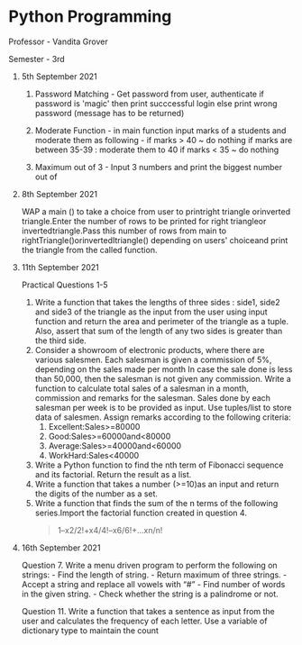 # Python Programming
Professor - Vandita Grover

Semester - 3rd

1. 5th September 2021
    1. Password Matching - Get password from user, authenticate if password is 'magic' then print succcessful login else print wrong password (message has to be returned)
    
    2. Moderate Function - in main function input marks of a students and moderate them as following - 
    if marks > 40 ~ do nothing
    if marks are between 35-39 : moderate them to 40
    if marks < 35 ~ do nothing

    3. Maximum out of 3 - Input 3 numbers and print the biggest number out of 
2. 8th  September 2021

    WAP a main () to take a choice from user to printright triangle orinverted triangle.Enter the number of rows to be printed for right triangleor invertedtriangle.Pass this number of rows from main to rightTriangle()orinvertedItriangle() depending on users' choiceand print the triangle from the called function.

3. 11th September 2021
    
    Practical Questions 1-5
    1. Write a function that takes the lengths of three sides : side1, side2 and side3 of the triangle as the input from the user using input function and  return the area and perimeter of the triangle as a tuple. Also, assert that sum of the length of any two sides is greater than the third side.
    2. Consider a showroom of electronic products, where there are various salesmen. Each salesman is given a commission of 5%, depending on the sales made per month In case the sale done is less than 50,000, then the salesman is not given any commission. Write a function to calculate total sales of a salesman in a month, commission and remarks for the salesman. Sales done by each salesman per week is to be provided as input. Use tuples/list to store data of salesmen. Assign remarks according to the following criteria:
        1. Excellent:Sales>=80000
        2. Good:Sales>=60000and<80000
        3. Average:Sales>=40000and<60000
        4. WorkHard:Sales<40000
    3. Write a Python function to find the nth term of Fibonacci sequence and its factorial. Return the result as a list.
    4. Write a function that takes a number (>=10)as an input and return the digits of the number as a set.
    5. Write a function that finds the sum of the n terms of the following series.Import the factorial function created in question 4.
        >1–x2/2!+x4/4!–x6/6!+...xn/n!

4. 16th September 2021

    Question 7. Write a menu driven program to perform the following on strings:
        - Find the length of string.
        - Return maximum of three strings.
        - Accept a string and replace all vowels with “#”
        - Find number of words in the given string.
        - Check whether the string is a palindrome or not.
    
    Question 11. Write a function that takes a sentence as input from the user and calculates the frequency of each letter. Use a variable of dictionary type to maintain the count
